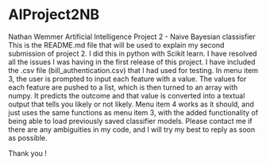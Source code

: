 # AIProject2NB
Nathan Wemmer
Artificial Intelligence 
Project 2 - Naive Bayesian classisfier
This is the README.md file that will be used to explain my second submission of project 2. 
I did this in python with Scikit learn. I have resolved all the issues I was having in the 
first release of this project. I have included the .csv file (bill_authentication.csv) that
I had used for testing. In menu item 3, the user is prompted to input each feature with a value.
The values for each feature are pushed to a list, which is then turned to an array with numpy. 
It predicts the outcome and that value is converted into a textual output that tells you
likely or not likely. Menu item 4 works as it should, and just uses the same functions as menu
item 3, with the added functionality of being able to load previously saved classifier models. 
Please contact me if there are any ambiguities in my code, and I will try my best to reply
as soon as possible. 

Thank you !
